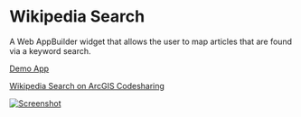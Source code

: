# Wikipedia Search

A Web AppBuilder widget that allows the user to map articles that are found via a keyword search.

[Demo App](https://gavinr.github.io/wab-wikipedia-search/)

[Wikipedia Search on ArcGIS Codesharing](http://www.arcgis.com/home/item.html?id=3aece72355ea4106a1770e52efc7bc92)

[![Screenshot](https://github.com/gavinr/wab-wikipedia-search/raw/master/doc/wab-wikipedia-search.gif)](https://gavinr.github.io/wab-wikipedia-search/)
